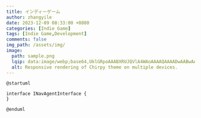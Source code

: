 ```yaml
---
title: インディーゲーム
author: zhangyile
date: 2023-12-09 08:33:00 +0800
categories: [Indie Game]
tags: [Indie Game,Development]
comments: false
img_path: /assets/img/
image:
  path: sample.png
  lqip: data:image/webp;base64,UklGRpoAAABXRUJQVlA4WAoAAAAQAAAADwAABwAAQUxQSDIAAAARL0AmbZurmr57yyIiqE8oiG0bejIYEQTgqiDA9vqnsUSI6H+oAERp2HZ65qP/VIAWAFZQOCBCAAAA8AEAnQEqEAAIAAVAfCWkAALp8sF8rgRgAP7o9FDvMCkMde9PK7euH5M1m6VWoDXf2FkP3BqV0ZYbO6NA/VFIAAAA
  alt: Responsive rendering of Chirpy theme on multiple devices.
---
```





```plantuml
@startuml

interface INavAgentInterface {
}

@enduml
```

